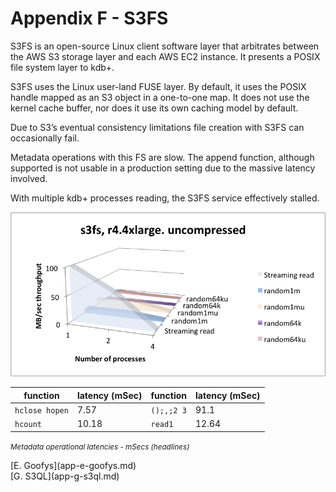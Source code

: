 # Appendix F - S3FS



S3FS is an open-source Linux client software layer that arbitrates between the AWS S3 storage layer and each AWS EC2 instance. It presents a POSIX file system layer to kdb+.

S3FS uses the Linux user-land FUSE layer. By default, it uses the POSIX handle mapped as an S3 object in a one-to-one map. It does not use the kernel cache buffer, nor does it use its own caching model by default.

Due to S3’s eventual consistency limitations file creation with S3FS can occasionally fail.

Metadata operations with this FS are slow. The append function, although supported is not usable in a production setting due to the massive latency involved.

With multiple kdb+ processes reading, the S3FS service effectively stalled.

![s3fs](img/media/image38.png)

function       | latency (mSec) | function   | latency (mSec) 
---------------|----------------|------------|---------------
`hclose hopen` | 7.57           | `();,;2 3` | 91.1
`hcount`       | 10.18          | `read1`    | 12.64

<small>_Metadata operational latencies - mSecs (headlines)_</small>




<div class="kx-nav" markdown="1">
<div class="kx-nav-prev">[E. Goofys](app-e-goofys.md)</div><div class="kx-nav-next">[G. S3QL](app-g-s3ql.md)</div>
</div>
